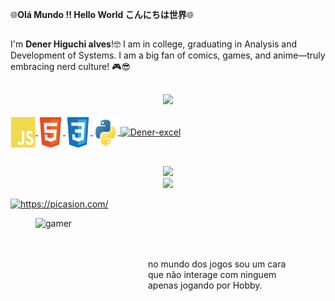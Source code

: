:globe_with_meridians:**Olá Mundo !! Hello World 
こんにちは世界**:globe_with_meridians:
##
  I'm **Dener Higuchi alves**!🤓
 I am in college, graduating in Analysis and Development of Systems. 
 I am a big fan of comics, games, and anime—truly embracing nerd culture! 🎮😎
##

<div align="center">
  <a href="https://github.com/Denerhiguchi">
  <img height="180em" src="https://github-readme-stats.vercel.app/api?username=DenerHiguchi&show_icons=true&theme=dark&include_all_commits=true&count_private=true"/>

</div>
  
<div style="display: inline_block"><br>
  <img align="center" alt="Dener-Js" height="50" width="40" src="https://raw.githubusercontent.com/devicons/devicon/master/icons/javascript/javascript-plain.svg">
    <img align="center" alt="Dener-HTML" height="50" width="40" src="https://raw.githubusercontent.com/devicons/devicon/master/icons/html5/html5-original.svg">
  <img align="center" alt="Dener-CSS" height="50" width="40" src="https://raw.githubusercontent.com/devicons/devicon/master/icons/css3/css3-original.svg">
  <img align="center" alt="Dener-Python" height="50" width="40" src="https://raw.githubusercontent.com/devicons/devicon/master/icons/python/python-original.svg">
<img align="center" alt="Dener-excel" height="50" width="70" src="https://maisgeek.com/wp-content/uploads/2021/07/microsoft-excel-logo.jpg">
</div>
  
  ##
  
  <div> 
   <center> <a href="https://www.youtube.com/channel/UC5xxSt0c5JKvn0QEN75qEdw" target="_blank"><img src="https://img.shields.io/badge/YouTube-FF0000?style=for-the-badge&logo=youtube&logoColor=white" target="_blank"></a>
</center>
<center><a href="https://www.linkedin.com/in/dener-higuchi" target="_blank"><img src="https://img.shields.io/badge/-LinkedIn-%230077B5?style=for-the-badge&logo=linkedin&logoColor=white" target="_blank"></a> </center>
    

    
  <a href="https://picasion.com/"><img src="https://i.picasion.com/pic91/b4f11090d7c233ba61c1d3e49a2e6e7b.gif" width="180" height="180" border="0" alt="https://picasion.com/" /></a><br/>
 
<figure style="display: flex; align-items: center;">
    <img src="https://github.com/user-attachments/assets/f5b6b7a4-471b-43d6-bae4-cfd037482df7" width="180" height="180" alt="gamer" />
   <figcaption style="margin-left: 10 px; display: flex; align-items: center;">no mundo dos jogos sou um cara que não interage com ninguem apenas jogando por Hobby.</figcaption>
</figure>

   </div>

